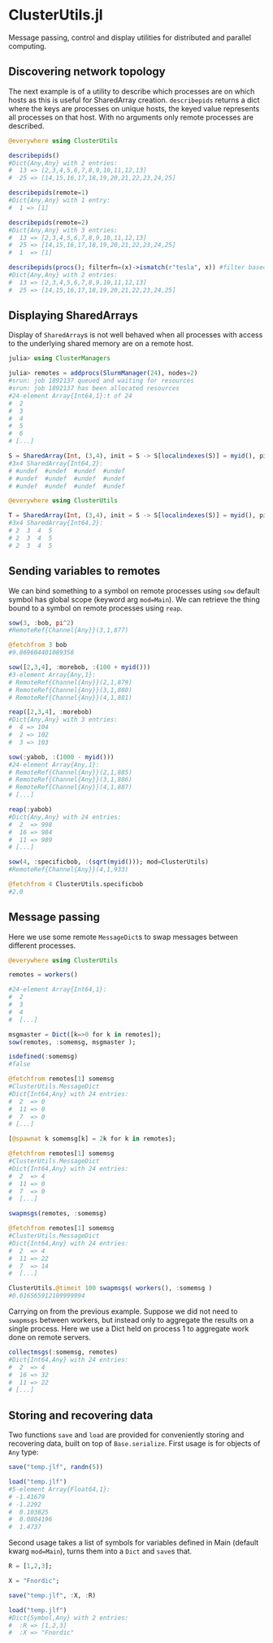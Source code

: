 
# ClusterUtils.jl

Message passing, control and display utilities for distributed and parallel computing.


## Discovering network topology

The next example is of a utility to describe which processes are on which hosts as this is useful for SharedArray creation.
`describepids` returns a dict where the keys are processes on unique hosts, the keyed value represents all processes on that host.
With no arguments only remote processes are described.

```julia
@everywhere using ClusterUtils

describepids()
#Dict{Any,Any} with 2 entries:
#  13 => [2,3,4,5,6,7,8,9,10,11,12,13]
#  25 => [14,15,16,17,18,19,20,21,22,23,24,25]

describepids(remote=1)
#Dict{Any,Any} with 1 entry:
#  1 => [1]

describepids(remote=2)
#Dict{Any,Any} with 3 entries:
#  13 => [2,3,4,5,6,7,8,9,10,11,12,13]
#  25 => [14,15,16,17,18,19,20,21,22,23,24,25]
#  1  => [1]

describepids(procs(); filterfn=(x)->ismatch(r"tesla", x)) #filter based on `hostname`
#Dict{Any,Any} with 2 entries:
#  13 => [2,3,4,5,6,7,8,9,10,11,12,13]
#  25 => [14,15,16,17,18,19,20,21,22,23,24,25]
```
## Displaying SharedArrays

Display of `SharedArray`s is not well behaved when all processes with access to the underlying shared memory are on a remote host.

```julia
julia> using ClusterManagers

julia> remotes = addprocs(SlurmManager(24), nodes=2)
#srun: job 1892137 queued and waiting for resources
#srun: job 1892137 has been allocated resources
#24-element Array{Int64,1}:t of 24
#  2
#  3
#  4
#  5
#  6
# [...]

S = SharedArray(Int, (3,4), init = S -> S[localindexes(S)] = myid(), pids=[2,3,4,5])
#3x4 SharedArray{Int64,2}:
# #undef  #undef  #undef  #undef
# #undef  #undef  #undef  #undef
# #undef  #undef  #undef  #undef

@everywhere using ClusterUtils

T = SharedArray(Int, (3,4), init = S -> S[localindexes(S)] = myid(), pids=[2,3,4,5])
#3x4 SharedArray{Int64,2}:
# 2  3  4  5
# 2  3  4  5
# 2  3  4  5
```

## Sending variables to remotes

We can bind something to a symbol on remote processes using `sow` default symbol has global scope (keyword arg `mod=Main`). 
We can retrieve the thing bound to a symbol on remote processes using `reap`.

```julia
sow(3, :bob, pi^2)
#RemoteRef{Channel{Any}}(3,1,877)

@fetchfrom 3 bob
#9.869604401089358

sow([2,3,4], :morebob, :(100 + myid()))
#3-element Array{Any,1}:
# RemoteRef{Channel{Any}}(2,1,879)
# RemoteRef{Channel{Any}}(3,1,880)
# RemoteRef{Channel{Any}}(4,1,881)

reap([2,3,4], :morebob)
#Dict{Any,Any} with 3 entries:
#  4 => 104
#  2 => 102
#  3 => 103

sow(:yabob, :(1000 - myid()))
#24-element Array{Any,1}:
# RemoteRef{Channel{Any}}(2,1,885) 
# RemoteRef{Channel{Any}}(3,1,886) 
# RemoteRef{Channel{Any}}(4,1,887) 
# [...]

reap(:yabob)
#Dict{Any,Any} with 24 entries:
#  2  => 998
#  16 => 984
#  11 => 989
# [...]

sow(4, :specificbob, :(sqrt(myid())); mod=ClusterUtils)
#RemoteRef{Channel{Any}}(4,1,933)

@fetchfrom 4 ClusterUtils.specificbob
#2.0

```

## Message passing

Here we use some remote `MessageDict`s to swap messages between different processes.

```julia
@everywhere using ClusterUtils

remotes = workers()

#24-element Array{Int64,1}:
#  2
#  3
#  4
#  [...]

msgmaster = Dict([k=>0 for k in remotes]);
sow(remotes, :somemsg, msgmaster );

isdefined(:somemsg)
#false

@fetchfrom remotes[1] somemsg
#ClusterUtils.MessageDict
#Dict{Int64,Any} with 24 entries:
#  2  => 0
#  11 => 0
#  7  => 0
# [...]

[@spawnat k somemsg[k] = 2k for k in remotes];

@fetchfrom remotes[1] somemsg
#ClusterUtils.MessageDict
#Dict{Int64,Any} with 24 entries:
#  2  => 4
#  11 => 0
#  7  => 0
#  [...]

swapmsgs(remotes, :somemsg)

@fetchfrom remotes[1] somemsg
#ClusterUtils.MessageDict
#Dict{Int64,Any} with 24 entries:
#  2  => 4
#  11 => 22
#  7  => 14
#  [...]

ClusterUtils.@timeit 100 swapmsgs( workers(), :somemsg )
#0.016565912109999994
```

Carrying on from the previous example. Suppose we did not need to `swapmsgs` between workers, but instead only to aggregate the results on a single process.
Here we use a Dict held on process 1 to aggregate work done on remote servers.

```julia
collectmsgs(:somemsg, remotes)
#Dict{Int64,Any} with 24 entries:
#  2  => 4
#  16 => 32
#  11 => 22
# [...]
```

## Storing and recovering data

Two functions `save` and `load` are provided for conveniently storing and recovering data, built on top of `Base.serialize`. First usage is for objects of `Any` type:

```julia
save("temp.jlf", randn(5))

load("temp.jlf")
#5-element Array{Float64,1}:
# -1.41679  
# -1.2292   
#  0.103825 
#  0.0804196
#  1.4737   
```

Second usage takes a list of symbols for variables defined in Main (default kwarg `mod=Main`), turns them into a `Dict` and `save`s that.

```julia
R = [1,2,3];

X = "Fnordic";

save("temp.jlf", :X, :R)

load("temp.jlf")
#Dict{Symbol,Any} with 2 entries:
#  :R => [1,2,3]
#  :X => "Fnordic"
```


